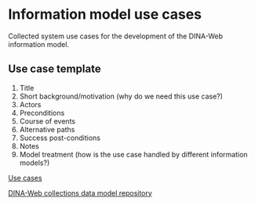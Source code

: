 # Information model use cases

Collected system use cases for the development of the DINA-Web information
model.


## Use case template

1. Title
2. Short background/motivation (why do we need this use case?)
3. Actors
4. Preconditions
5. Course of events
6. Alternative paths
7. Success post-conditions
8. Notes
9. Model treatment (how is the use case handled by different information
   models?)


[Use cases](use-cases.rst)

[DINA-Web collections data model repository](https://github.com/DINA-Web/dina-collection-data-model)
